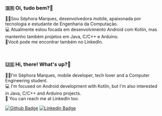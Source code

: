 ### :brazil: Oi, tudo bem?👋

👩‍💻Sou Séphora Marques, desenvolvedora mobile, apaixonada por tecnologia e estudante de Engenharia da Computação.</br>
:computer: Atualmente estou focada em desenvolvimento Android com Kotlin, mas mantenho também projetos em Java, C/C++ e Arduino.</br>
🤝Você pode me encontrar também no LinkedIn.</p>

</br>


### :us: Hi, there! What's up?👋

👩‍💻I'm Séphora Marques, mobile developer, tech lover and a Computer Engineering student.</br>
:computer: I'm focused on Android development with Kotlin, but I'm also interested in Java, C/C++ and Arduino projects.</br>
🤝 You can reach me at LinkedIn too.</p>


[![Github Badge](https://img.shields.io/badge/-Github-000?style=flat-square&logo=Github&logoColor=white&link=https://github.com/scmarques)](https://github.com/scmarques)
[![Linkedin Badge](https://img.shields.io/badge/-LinkedIn-blue?style=flat-square&logo=Linkedin&logoColor=white&link=https://www.linkedin.com/in/sephora-marques/)](https://www.linkedin.com/in/sephora-marques)


<!--
**scmarques/scmarques** is a ✨ _special_ ✨ repository because its `README.md` (this file) appears on your GitHub profile.

Here are some ideas to get you started:

- 🔭 I’m currently working on ...
- 🌱 I’m currently learning ...
- 👯 I’m looking to collaborate on ...
- 🤔 I’m looking for help with ...
- 💬 Ask me about ...
- 📫 How to reach me: ...
- 😄 Pronouns: ...
- ⚡ Fun fact: ...
-->
